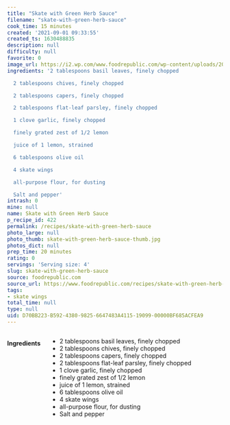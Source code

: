 ```yaml
---
title: "Skate with Green Herb Sauce"
filename: "skate-with-green-herb-sauce"
cook_time: 15 minutes
created: '2021-09-01 09:33:55'
created_ts: 1630488835
description: null
difficulty: null
favorite: 0
image_url: https://i2.wp.com/www.foodrepublic.com/wp-content/uploads/2012/02/skate_greenherbsauce.jpg?resize=1000%2C%20667&ssl=1
ingredients: '2 tablespoons basil leaves, finely chopped

  2 tablespoons chives, finely chopped

  2 tablespoons capers, finely chopped

  2 tablespoons flat-leaf parsley, finely chopped

  1 clove garlic, finely chopped

  finely grated zest of 1/2 lemon

  juice of 1 lemon, strained

  6 tablespoons olive oil

  4 skate wings

  all-purpose flour, for dusting

  Salt and pepper'
intrash: 0
mine: null
name: Skate with Green Herb Sauce
p_recipe_id: 422
permalink: /recipes/skate-with-green-herb-sauce
photo_large: null
photo_thumb: skate-with-green-herb-sauce-thumb.jpg
photos_dict: null
prep_time: 20 minutes
rating: 0
servings: 'Serving size: 4'
slug: skate-with-green-herb-sauce
source: foodrepublic.com
source_url: https://www.foodrepublic.com/recipes/skate-with-green-herb-sauce-recipe/?utm_campaign=yummly&utm_medium=yummly&utm_source=yummly
tags:
- skate wings
total_time: null
type: null
uid: D70BB223-B592-4380-9825-6647483A4115-19099-00000BF685ACFEA9
---
```

<div class="columns large-7 small-12" id="writeup">	</div><!-- #writeup -->
</div><!-- #row-one -->
<div class="row" id="row-two">	<div class="columns large-4 small-12" id="ingredients"><h4>Ingredients</h4><div class="box box-ingredients content"><ul>
<li>2 tablespoons basil leaves, finely chopped</li>
<li>2 tablespoons chives, finely chopped</li>
<li>2 tablespoons capers, finely chopped</li>
<li>2 tablespoons flat-leaf parsley, finely chopped</li>
<li>1 clove garlic, finely chopped</li>
<li>finely grated zest of 1/2 lemon</li>
<li>juice of 1 lemon, strained</li>
<li>6 tablespoons olive oil</li>
<li>4 skate wings</li>
<li>all-purpose flour, for dusting</li>
<li>Salt and pepper</li>
</ul>
</div>	</div>	<div class="columns large-6 small-12" id="directions">	</div>